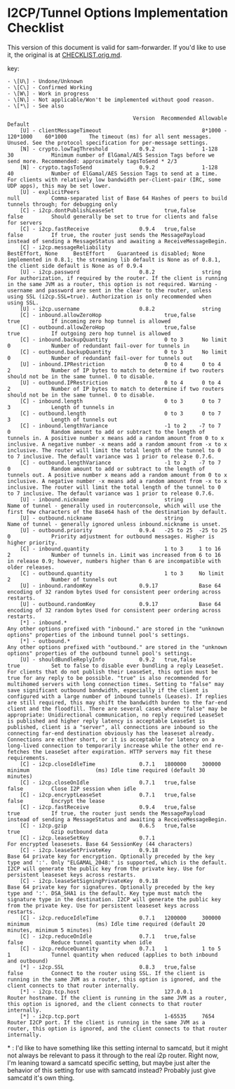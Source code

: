 I2CP/Tunnel Options Implementation Checklist
============================================

This version of this document is valid for sam-forwarder. If you'd like to use
it, the original is at [CHECKLIST.orig.md](CHECKLIST.orig.md).

key:

    - \[U\] - Undone/Unknown
    - \[C\] - Confirmed Working
    - \[W\] - Work in progress
    - \[N\] - Not applicable/Won't be implemented without good reason.
    - \[*\] - See also

                                            Version  Recommended Allowable            Default
        [U] - clientMessageTimeout                                8*1000 - 120*1000    60*1000       The timeout (ms) for all sent messages. Unused. See the protocol specification for per-message settings.
        [N] - crypto.lowTagThreshold          0.9.2               1-128                30            Minimum number of ElGamal/AES Session Tags before we send more. Recommended: approximately tagsToSend * 2/3
        [N] - crypto.tagsToSend               0.9.2               1-128                40            Number of ElGamal/AES Session Tags to send at a time. For clients with relatively low bandwidth per-client-pair (IRC, some UDP apps), this may be set lower.
        [U] - explicitPeers                                                            null          Comma-separated list of Base 64 Hashes of peers to build tunnels through; for debugging only
        [C] - i2cp.dontPublishLeaseSet                true,false                       false         Should generally be set to true for clients and false for servers
        [C] - i2cp.fastReceive                0.9.4   true,false                       false         If true, the router just sends the MessagePayload instead of sending a MessageStatus and awaiting a ReceiveMessageBegin.
        [C] - i2cp.messageReliability                             BestEffort, None     BestEffort    Guaranteed is disabled; None implemented in 0.8.1; the streaming lib default is None as of 0.8.1, the client side default is None as of 0.9.4
        [U] - i2cp.password                   0.8.2               string                             For authorization, if required by the router. If the client is running in the same JVM as a router, this option is not required. Warning - username and password are sent in the clear to the router, unless using SSL (i2cp.SSL=true). Authorization is only recommended when using SSL.
        [U] - i2cp.username                   0.8.2               string
        [C] - inbound.allowZeroHop                    true,false                       true          If incoming zero hop tunnel is allowed
        [C] - outbound.allowZeroHop                   true,false                       true          If outgoing zero hop tunnel is allowed
        [C] - inbound.backupQuantity                  0 to 3      No limit             0             Number of redundant fail-over for tunnels in
        [C] - outbound.backupQuantity                 0 to 3      No limit             0             Number of redundant fail-over for tunnels out
        [U] - inbound.IPRestriction                   0 to 4      0 to 4               2             Number of IP bytes to match to determine if two routers should not be in the same tunnel. 0 to disable.
        [U] - outbound.IPRestriction                  0 to 4      0 to 4               2             Number of IP bytes to match to determine if two routers should not be in the same tunnel. 0 to disable.
        [C] - inbound.length                          0 to 3      0 to 7               3             Length of tunnels in
        [C] - outbound.length                         0 to 3      0 to 7               3             Length of tunnels out
        [C] - inbound.lengthVariance                  -1 to 2    -7 to 7               0             Random amount to add or subtract to the length of tunnels in. A positive number x means add a random amount from 0 to x inclusive. A negative number -x means add a random amount from -x to x inclusive. The router will limit the total length of the tunnel to 0 to 7 inclusive. The default variance was 1 prior to release 0.7.6.
        [C] - outbound.lengthVariance                 -1 to 2    -7 to 7               0             Random amount to add or subtract to the length of tunnels out. A positive number x means add a random amount from 0 to x inclusive. A negative number -x means add a random amount from -x to x inclusive. The router will limit the total length of the tunnel to 0 to 7 inclusive. The default variance was 1 prior to release 0.7.6.
        [U] - inbound.nickname                        string                                         Name of tunnel - generally used in routerconsole, which will use the first few characters of the Base64 hash of the destination by default.
        [U] - outbound.nickname                       string                                         Name of tunnel - generally ignored unless inbound.nickname is unset.
        [U] - outbound.priority               0.9.4   -25 to 25  -25 to 25             0             Priority adjustment for outbound messages. Higher is higher priority.
        [C] - inbound.quantity                        1 to 3     1 to 16               2             Number of tunnels in. Limit was increased from 6 to 16 in release 0.9; however, numbers higher than 6 are incompatible with older releases.
        [C] - outbound.quantity                       1 to 3     No limit              2             Number of tunnels out
        [U] - inbound.randomKey               0.9.17             Base 64 encoding of 32 random bytes Used for consistent peer ordering across restarts.
        [U] - outbound.randomKey              0.9.17             Base 64 encoding of 32 random bytes Used for consistent peer ordering across restarts.
        [*] - inbound.*                                                                              Any other options prefixed with "inbound." are stored in the "unknown options" properties of the inbound tunnel pool's settings.
        [*] - outbound.*                                                                             Any other options prefixed with "outbound." are stored in the "unknown options" properties of the outbound tunnel pool's settings.
        [U] - shouldBundleReplyInfo           0.9.2   true,false                       true          Set to false to disable ever bundling a reply LeaseSet. For clients that do not publish their LeaseSet, this option must be true for any reply to be possible. "true" is also recommended for multihomed servers with long connection times. Setting to "false" may save significant outbound bandwidth, especially if the client is configured with a large number of inbound tunnels (Leases). If replies are still required, this may shift the bandwidth burden to the far-end client and the floodfill. There are several cases where "false" may be appropriate: Unidirectional communication, no reply required LeaseSet is published and higher reply latency is acceptable LeaseSet is published, client is a "server", all connections are inbound so the connecting far-end destination obviously has the leaseset already. Connections are either short, or it is acceptable for latency on a long-lived connection to temporarily increase while the other end re-fetches the LeaseSet after expiration. HTTP servers may fit these requirements.
        [C] - i2cp.closeIdleTime              0.7.1   1800000     300000 minimum                     (ms) Idle time required (default 30 minutes)
        [C] - i2cp.closeOnIdle                0.7.1   true,false                       false         Close I2P session when idle
        [C] - i2cp.encryptLeaseSet            0.7.1   true,false                       false         Encrypt the lease
        [C] - i2cp.fastReceive                0.9.4   true,false                       true          If true, the router just sends the MessagePayload instead of sending a MessageStatus and awaiting a ReceiveMessageBegin.
        [C] - i2cp.gzip                       0.6.5   true,false                       true          Gzip outbound data
        [C] - i2cp.leaseSetKey                0.7.1                                                  For encrypted leasesets. Base 64 SessionKey (44 characters)
        [C] - i2cp.leaseSetPrivateKey         0.9.18                                                 Base 64 private key for encryption. Optionally preceded by the key type and ':'. Only "ELGAMAL_2048:" is supported, which is the default. I2CP will generate the public key from the private key. Use for persistent leaseset keys across restarts.
        [C] - i2cp.leaseSetSigningPrivateKey  0.9.18                                                 Base 64 private key for signatures. Optionally preceded by the key type and ':'. DSA_SHA1 is the default. Key type must match the signature type in the destination. I2CP will generate the public key from the private key. Use for persistent leaseset keys across restarts.
        [C] - i2cp.reduceIdleTime             0.7.1   1200000     300000 minimum                     (ms) Idle time required (default 20 minutes, minimum 5 minutes)
        [C] - i2cp.reduceOnIdle               0.7.1   true,false                       false         Reduce tunnel quantity when idle
        [C] - i2cp.reduceQuantity             0.7.1   1           1 to 5               1             Tunnel quantity when reduced (applies to both inbound and outbound)
        [*] - i2cp.SSL                        0.8.3   true,false                       false         Connect to the router using SSL. If the client is running in the same JVM as a router, this option is ignored, and the client connects to that router internally.
        [*] - i2cp.tcp.host                           127.0.0.1                                      Router hostname. If the client is running in the same JVM as a router, this option is ignored, and the client connects to that router internally.
        [*] - i2cp.tcp.port                           1-65535     7654                               Router I2CP port. If the client is running in the same JVM as a router, this option is ignored, and the client connects to that router internally.

\* : I'd like to have something like this setting internal to samcatd, but it
might not always be relevant to pass it through to the real i2p router. Right
now, I'm leaning toward a samcatd specific setting, but maybe just alter the
behavior of this setting for use with samcatd instead? Probably just give
samcatd it's own thing.
